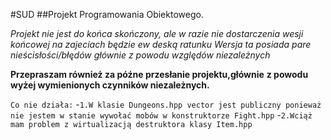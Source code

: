 #SUD
##Projekt Programowania Obiektowego.

*Projekt nie jest do końca skończony, ale w razie nie dostarczenia*
*wesji końcowej na zajeciach będzie ew deską ratunku*
*Wersja ta posiada pare nieścisłości/błędów*
*głównie z powodu względów niezależnych*

**Przepraszam również za późne przesłanie projektu,głównie**
**z powodu wyżej wymienionych czynników niezależnych.**

`Co nie działa:`
-`1.W klasie Dungeons.hpp vector jest publiczny ponieważ nie jestem w stanie wywołać mobów w konstruktorze Fight.hpp`
-`2.Wciąż mam problem z wirtualizacją destruktora klasy Item.hpp`

